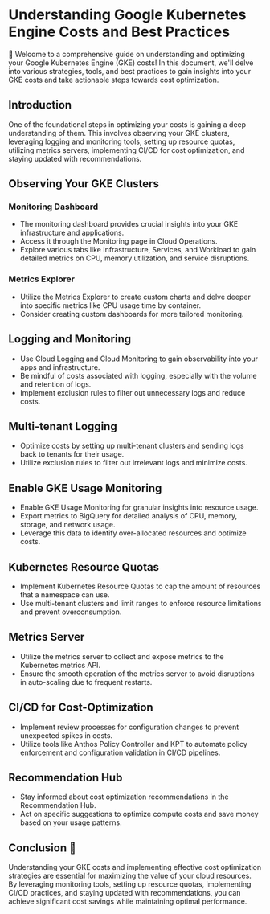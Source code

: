 # Understanding Google Kubernetes Engine Costs and Best Practices

🚀 Welcome to a comprehensive guide on understanding and optimizing your Google Kubernetes Engine (GKE) costs! In this document, we'll delve into various strategies, tools, and best practices to gain insights into your GKE costs and take actionable steps towards cost optimization.

## Introduction

One of the foundational steps in optimizing your costs is gaining a deep understanding of them. This involves observing your GKE clusters, leveraging logging and monitoring tools, setting up resource quotas, utilizing metrics servers, implementing CI/CD for cost optimization, and staying updated with recommendations.

## Observing Your GKE Clusters

### Monitoring Dashboard

- The monitoring dashboard provides crucial insights into your GKE infrastructure and applications.
- Access it through the Monitoring page in Cloud Operations.
- Explore various tabs like Infrastructure, Services, and Workload to gain detailed metrics on CPU, memory utilization, and service disruptions.

### Metrics Explorer

- Utilize the Metrics Explorer to create custom charts and delve deeper into specific metrics like CPU usage time by container.
- Consider creating custom dashboards for more tailored monitoring.

## Logging and Monitoring

- Use Cloud Logging and Cloud Monitoring to gain observability into your apps and infrastructure.
- Be mindful of costs associated with logging, especially with the volume and retention of logs.
- Implement exclusion rules to filter out unnecessary logs and reduce costs.

## Multi-tenant Logging

- Optimize costs by setting up multi-tenant clusters and sending logs back to tenants for their usage.
- Utilize exclusion rules to filter out irrelevant logs and minimize costs.

## Enable GKE Usage Monitoring

- Enable GKE Usage Monitoring for granular insights into resource usage.
- Export metrics to BigQuery for detailed analysis of CPU, memory, storage, and network usage.
- Leverage this data to identify over-allocated resources and optimize costs.

## Kubernetes Resource Quotas

- Implement Kubernetes Resource Quotas to cap the amount of resources that a namespace can use.
- Use multi-tenant clusters and limit ranges to enforce resource limitations and prevent overconsumption.

## Metrics Server

- Utilize the metrics server to collect and expose metrics to the Kubernetes metrics API.
- Ensure the smooth operation of the metrics server to avoid disruptions in auto-scaling due to frequent restarts.

## CI/CD for Cost-Optimization

- Implement review processes for configuration changes to prevent unexpected spikes in costs.
- Utilize tools like Anthos Policy Controller and KPT to automate policy enforcement and configuration validation in CI/CD pipelines.

## Recommendation Hub

- Stay informed about cost optimization recommendations in the Recommendation Hub.
- Act on specific suggestions to optimize compute costs and save money based on your usage patterns.

## Conclusion 🎉

Understanding your GKE costs and implementing effective cost optimization strategies are essential for maximizing the value of your cloud resources. By leveraging monitoring tools, setting up resource quotas, implementing CI/CD practices, and staying updated with recommendations, you can achieve significant cost savings while maintaining optimal performance.
